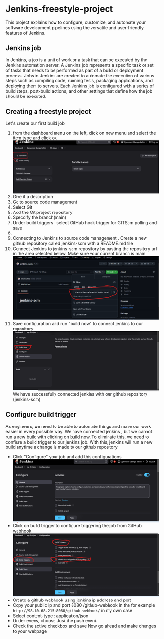 # Jenkins-freestyle-project

This project explains  how to configure, customize, and automate your software development pipelines using the versatile and user-friendly features of Jenkins.

## Jenkins job

In Jenkins, a job is a unit of work or a task that can be executed by the Jenkins automation server.
A Jenkins job represents a specific task or set of tasks that needs to be performed as part of a build or deployment process. Jobs in Jenkins are created to automate the execution of various steps such as compiling code, running tests, packaging applications, and deploying them to servers. Each Jenkins job is configured with a series of build steps, post-build actions, and other settings that define how the job should be executed.

## Creating a freestyle project

Let's create our first build job

1. from the dashboard menu on the left, click on new menu and select the item type and click ok
![New item](/images/new-item.png)
2. Give it a description
3. Go to source code management
4. Select Git
5. Add the Git project repository
6. Speccify the branch(main)
7. Under build triggers , select GitHub hook trigger for GITScm polling and save
8.  
9. Connecting to Jenkins to source code management
. Create a new github repository called jenkins-scm with a README.md file
1. Connect Jenkins to jenkins-scm  repository by pasting the repository url in the area selected below. Make sure your current branch is main
![Repo url](/images/repo-url.png)
1. Save configuration and run "build now" to connect jenkins to our repository
![Build now ](/images/build.png)
We have successfully connected jenkins with our github repository (jenkins-scm)

## Configure build trigger

As engineers, we need to be able to automate things and make our work easier in every possible way. We have connected jenkins , but we cannot run a new build with clicking on build now. To eliminate this, we need to confiure a build trigger to our jenkins job. With this, jenkins will run a new build anytime a change is made to our github repository

- Click "Configure" your job and add this configurations
![Configure](/images/configure.png)
- Click on build trigger to configure triggering the job from GitHub webhook
![Build trigger](/images/imagebuild-trigger.png)
- Create a github webhook using jenkins ip address and port
- Copy your public ip and port 8080 /github-webhook in the
  for example `http://98.80.68.215:8080/github-webhook/` in my own case
- Select content-type : application/json
- Under evens, choose Just the push event.
- Check the active checkbox and save
Now go ahead and make changes to your webpage